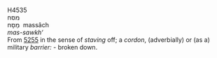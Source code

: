 <body>
  <p>H4535<br>  מסּח  <br> מַסָּח  ‎  massâch  <br><i>mas-sawkh‘ </i><br>From <a href="h5255.htm">5255</a> in the sense of <i>staving</i> off; a <i>cordon</i>, (adverbially) or (as a) military <i>barrier: - </i>broken down.<br></p>
 </body>